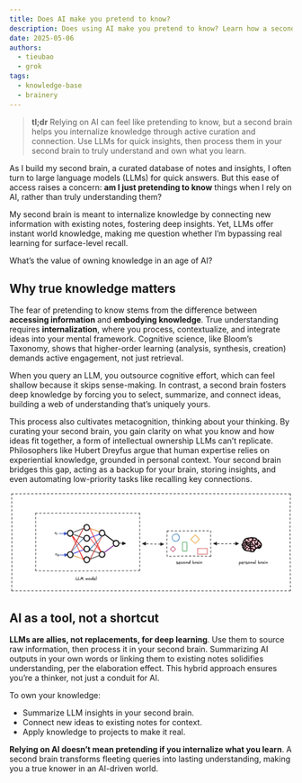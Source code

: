 ```yaml
---
title: Does AI make you pretend to know?
description: Does using AI make you pretend to know? Learn how a second brain helps you truly understand by curating and connecting knowledge, not just querying AI.
date: 2025-05-06
authors:
  - tieubao
  - grok
tags:
  - knowledge-base
  - brainery
---
```


> **tl;dr** Relying on AI can feel like pretending to know, but a second brain helps you internalize knowledge through active curation and connection. Use LLMs for quick insights, then process them in your second brain to truly understand and own what you learn.

As I build my second brain, a curated database of notes and insights, I often turn to large language models (LLMs) for quick answers. But this ease of access raises a concern: **am I just pretending to know** things when I rely on AI, rather than truly understanding them?

My second brain is meant to internalize knowledge by connecting new information with existing notes, fostering deep insights. Yet, LLMs offer instant world knowledge, making me question whether I’m bypassing real learning for surface-level recall.

What’s the value of owning knowledge in an age of AI?

## Why true knowledge matters

The fear of pretending to know stems from the difference between **accessing information** and **embodying knowledge**. True understanding requires **internalization**, where you process, contextualize, and integrate ideas into your mental framework. Cognitive science, like Bloom’s Taxonomy, shows that higher-order learning (analysis, synthesis, creation) demands active engagement, not just retrieval.

When you query an LLM, you outsource cognitive effort, which can feel shallow because it skips sense-making. In contrast, a second brain fosters deep knowledge by forcing you to select, summarize, and connect ideas, building a web of understanding that’s uniquely yours.

This process also cultivates metacognition, thinking about your thinking. By curating your second brain, you gain clarity on what you know and how ideas fit together, a form of intellectual ownership LLMs can’t replicate. Philosophers like Hubert Dreyfus argue that human expertise relies on experiential knowledge, grounded in personal context. Your second brain bridges this gap, acting as a backup for your brain, storing insights, and even automating low-priority tasks like recalling key connections.

![](assets/rely.webp)

## AI as a tool, not a shortcut

**LLMs are allies, not replacements, for deep learning**. Use them to source raw information, then process it in your second brain. Summarizing AI outputs in your own words or linking them to existing notes solidifies understanding, per the elaboration effect. This hybrid approach ensures you’re a thinker, not just a conduit for AI.

To own your knowledge:

- Summarize LLM insights in your second brain.
- Connect new ideas to existing notes for context.
- Apply knowledge to projects to make it real.

**Relying on AI doesn’t mean pretending if you internalize what you learn**. A second brain transforms fleeting queries into lasting understanding, making you a true knower in an AI-driven world.
